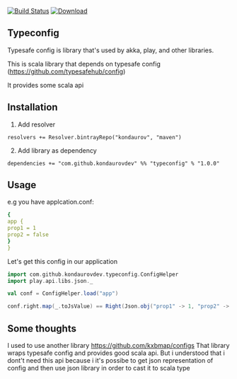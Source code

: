 [![Build Status](https://travis-ci.org/kondaurov-scala/typeconfig.svg?branch=master)](https://travis-ci.org/kondaurov-scala/typeconfig)
[ ![Download](https://api.bintray.com/packages/kondaurovdev/maven/typeconfig/images/download.svg) ](https://bintray.com/kondaurovdev/maven/typeconfig/_latestVersion)

## Typeconfig

Typesafe config is library that's used by akka, play, and other libraries.

This is scala library that depends on typesafe config (https://github.com/typesafehub/config)

It provides some scala api

## Installation

1. Add resolver

```
resolvers += Resolver.bintrayRepo("kondaurov", "maven")
```

2. Add library as dependency

```
dependencies += "com.github.kondaurovdev" %% "typeconfig" % "1.0.0"
```

## Usage

e.g you have applcation.conf:

```yaml
{
app {
prop1 = 1
prop2 = false
}
}
```

Let's get this config in our application

```scala
import com.github.kondaurovdev.typeconfig.ConfigHelper
import play.api.libs.json._

val conf = ConfigHelper.load("app")

conf.right.map(_.toJsValue) == Right(Json.obj("prop1" -> 1, "prop2" -> false))
```

## Some thoughts

I used to use another library https://github.com/kxbmap/configs
That library wraps typesafe config and provides good scala api.
But i understood that i dont't need this api because i it's possibe to get json representation of config and then use json library in order to cast it to scala type



